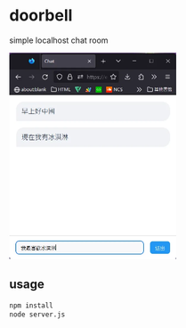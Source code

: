 # doorbell

simple localhost chat room

<img width=300px src=example.webp>

## usage

```
npm install
node server.js
```
